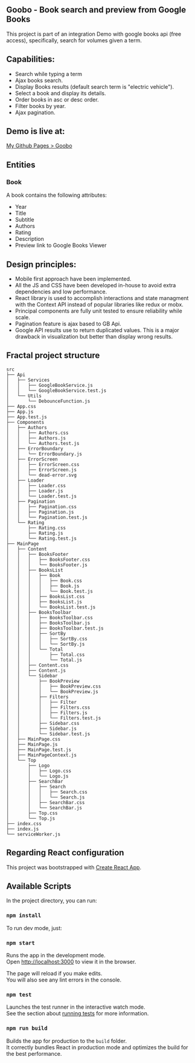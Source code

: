 ## Goobo - Book search and preview from Google Books

This project is part of an integration Demo with google books api (free access), specifically, search for volumes given a term. 

## Capabilities:

* Search while typing a term
* Ajax books search.
* Display Books results (default search term is "electric vehicle").
* Select a book and display its details.
* Order books in asc or desc order.
* Filter books by year.
* Ajax pagination.

## Demo is live at:  

[My Github Pages > Goobo](https://yhauxell.github.io/goobo)

## Entities

### Book

A book contains the following attributes:

* Year
* Title
* Subtitle
* Authors
* Rating
* Description
* Preview link to Google Books Viewer

## Design principles:

* Mobile first approach have been implemented.
* All the JS and CSS have been developed in-house to avoid extra dependencies and low performance.
* React library is used to accomplish interactions and state managment with the Context API instead of popular libraries like redux or mobx.
* Principal components are fully unit tested to ensure reliability while scale.
* Pagination feature is ajax based to GB Api.
* Google API results use to return duplicated values. This is a major drawback in visualization but better than display wrong results.


## Fractal project structure

```
src
├── Api
│   ├── Services
│   │   ├── GoogleBookService.js
│   │   └── GoogleBookService.test.js
│   └── Utils
│       └── DebounceFunction.js
├── App.css
├── App.js
├── App.test.js
├── Components
│   ├── Authors
│   │   ├── Authors.css
│   │   ├── Authors.js
│   │   └── Authors.test.js
│   ├── ErrorBoundary
│   │   └── ErrorBoundary.js
│   ├── ErrorScreen
│   │   ├── ErrorScreen.css
│   │   ├── ErrorScreen.js
│   │   └── dead-error.svg
│   ├── Loader
│   │   ├── Loader.css
│   │   ├── Loader.js
│   │   └── Loader.test.js
│   ├── Pagination
│   │   ├── Pagination.css
│   │   ├── Pagination.js
│   │   └── Pagination.test.js
│   └── Rating
│       ├── Rating.css
│       ├── Rating.js
│       └── Rating.test.js
├── MainPage
│   ├── Content
│   │   ├── BooksFooter
│   │   │   ├── BooksFooter.css
│   │   │   └── BooksFooter.js
│   │   ├── BooksList
│   │   │   ├── Book
│   │   │   │   ├── Book.css
│   │   │   │   ├── Book.js
│   │   │   │   └── Book.test.js
│   │   │   ├── BooksList.css
│   │   │   ├── BooksList.js
│   │   │   └── BooksList.test.js
│   │   ├── BooksToolbar
│   │   │   ├── BooksToolbar.css
│   │   │   ├── BooksToolbar.js
│   │   │   ├── BooksToolbar.test.js
│   │   │   ├── SortBy
│   │   │   │   ├── SortBy.css
│   │   │   │   └── SortBy.js
│   │   │   └── Total
│   │   │       ├── Total.css
│   │   │       └── Total.js
│   │   ├── Content.css
│   │   ├── Content.js
│   │   └── Sidebar
│   │       ├── BookPreview
│   │       │   ├── BookPreview.css
│   │       │   └── BookPreview.js
│   │       ├── Filters
│   │       │   ├── Filter
│   │       │   ├── Filters.css
│   │       │   ├── Filters.js
│   │       │   └── Filters.test.js
│   │       ├── Sidebar.css
│   │       ├── Sidebar.js
│   │       └── Sidebar.test.js
│   ├── MainPage.css
│   ├── MainPage.js
│   ├── MainPage.test.js
│   ├── MainPageContext.js
│   └── Top
│       ├── Logo
│       │   ├── Logo.css
│       │   └── Logo.js
│       ├── SearchBar
│       │   ├── Search
│       │   │   ├── Search.css
│       │   │   └── Search.js
│       │   ├── SearchBar.css
│       │   └── SearchBar.js
│       ├── Top.css
│       └── Top.js
├── index.css
├── index.js
└── serviceWorker.js
```

## Regarding React configuration

This project was bootstrapped with [Create React App](https://github.com/facebook/create-react-app).

## Available Scripts

In the project directory, you can run:

### `npm install`

To run dev mode, just:

### `npm start`

Runs the app in the development mode.<br>
Open [http://localhost:3000](http://localhost:3000) to view it in the browser.

The page will reload if you make edits.<br>
You will also see any lint errors in the console.

### `npm test`

Launches the test runner in the interactive watch mode.<br>
See the section about [running tests](https://facebook.github.io/create-react-app/docs/running-tests) for more information.

### `npm run build`

Builds the app for production to the `build` folder.<br>
It correctly bundles React in production mode and optimizes the build for the best performance.